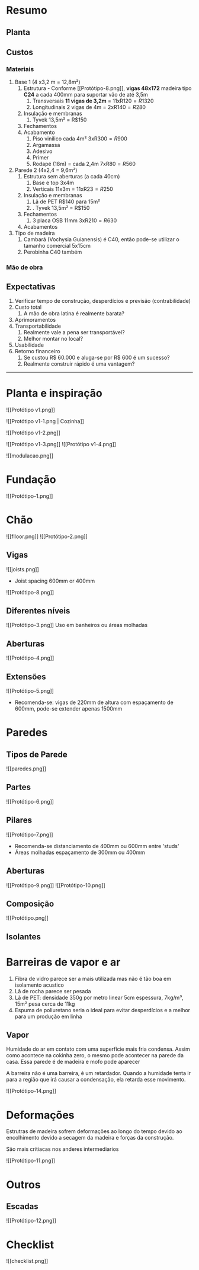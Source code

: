 
# Resumo

## Planta

## Custos

### Materiais

1. Base 1 (4 x3,2 m = 12,8m²)
	1. Estrutura - Conforme [[Protótipo-8.png]], **vigas 48x172** madeira tipo **C24** a cada 400mm para suportar vão de até 3,5m
		1. Transversais **11 vigas de 3,2m** = 11xR$120 = R$1320
		2. Longitudinais 2 vigas de 4m = 2xR$140 = R$280
	2. Insulação e membranas
		1. Tyvek 13,5m² = R$150
	3. Fechamentos
	4. Acabamento
		1. Piso vinílico cada 4m² 3xR$300 = R$900
		2. Argamassa
		3. Adesivo
		4. Primer
		5. Rodapé (18m) = cada 2,4m 7xR$80 = R$560
2. Parede 2 (4x2,4 = 9,6m²)
	1. Estrutura sem aberturas (a cada 40cm)
		1. Base e top 3x4m
		2. Verticais 11x3m = 11xR$23 = R$250
	2. Insulação e membranas
		1. Lã de PET R$140 para 15m²
		2. . Tyvek 13,5m² = R$150
	3. Fechamentos
		1. 3 placa OSB 11mm 3xR$210 = R$630
	4. Acabamentos
3. Tipo de madeira
	1. Cambará (Vochysia Guianensis) é C40, então pode-se utilizar o tamanho comercial 5x15cm
	2. Perobinha C40 também

### Mão de obra


## Expectativas

1. Verificar tempo de construção, desperdícios e previsão (contrabilidade)
2. Custo total 
	1. A mão de obra latina é realmente barata?
3. Aprimoramentos
4. Transportabilidade
	1. Realmente vale a pena ser transportável?
	2. Melhor montar no local?
5. Usabilidade
6. Retorno financeiro
	1. Se custou R$ 60.000 e aluga-se por R$ 600 é um sucesso?
	2. Realmente construir rápido é uma vantagem?

---
# Planta e inspiração
![[Protótipo v1.png]]

![[Protótipo v1-1.png | Cozinha]]

![[Protótipo v1-2.png]]

![[Protótipo v1-3.png]]
![[Protótipo v1-4.png]]

![[modulacao.png]]
# Fundação
![[Protótipo-1.png]]




# Chão
![[flloor.png]]
![[Protótipo-2.png]]
## Vigas
![[joists.png]]
- Joist spacing 600mm or 400mm

![[Protótipo-8.png]]
## Diferentes níveis
![[Protótipo-3.png]]
Uso em banheiros ou áreas molhadas

## Aberturas
![[Protótipo-4.png]]
## Extensões
![[Protótipo-5.png]]
- Recomenda-se: vigas de 220mm de altura com espaçamento de 600mm, pode-se extender apenas 1500mm 
# Paredes

## Tipos de Parede
![[paredes.png]]
## Partes
![[Protótipo-6.png]]
## Pilares
![[Protótipo-7.png]]
- Recomenda-se distanciamento de 400mm ou 600mm entre 'studs'
- Áreas molhadas espaçamento de 300mm ou 400mm
## Aberturas
![[Protótipo-9.png]]
![[Protótipo-10.png]]
## Composição
![[Protótipo.png]]
## Isolantes

# Barreiras de vapor e ar 

1. Fibra de vidro parece ser a mais utilizada mas não é tão boa em isolamento acustico
2. Lã de rocha parece ser pesada
3. Lã de PET: densidade 350g por metro linear 5cm espessura, 7kg/m³, 15m² pesa cerca de 11kg
4. Espuma de poliuretano seria o ideal para evitar desperdícios e a melhor para um produção em linha

## Vapor

Humidade do ar em contato com uma superfície mais fria condensa. Assim como acontece na cokinha zero, o mesmo pode acontecer na parede da casa. Essa parede é de madeira e mofo pode aparecer

A barreira não é uma barreira, é um retardador. Quando a humidade tenta ir para a região que irá causar a condensação, ela retarda esse movimento. 

![[Protótipo-14.png]]

# Deformações

Estrutras de madeira sofrem deformações ao longo do tempo devido ao encolhimento devido a secagem da madeira e forças da construção.

São mais crítiacas nos anderes intermediarios

![[Protótipo-11.png]]

# Outros

## Escadas
![[Protótipo-12.png]]
# Checklist
![[checklist.png]]
